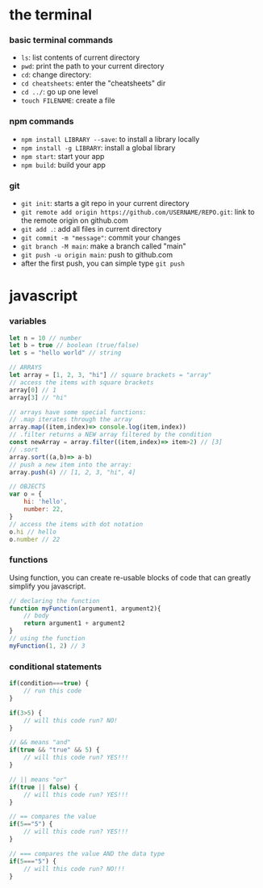 # the terminal

### basic terminal commands

  - `ls`: list contents of current directory
  - `pwd`: print the path to your current directory
  - `cd`: change directory:
  - `cd cheatsheets`: enter the "cheatsheets" dir
  - `cd ../`: go up one level
  - `touch FILENAME`: create a file

### npm commands

  - `npm install LIBRARY --save`: to install a library locally
  - `npm install -g LIBRARY`: install a global library
  - `npm start`: start your app
  - `npm build`: build your app

### git

  - `git init`: starts a git repo in your current directory
  - `git remote add origin https://github.com/USERNAME/REPO.git`: link to the remote origin on github.com
  - `git add .`: add all files in current directory
  - `git commit -m "message"`: commit your changes
  - `git branch -M main`: make a branch called "main"
  - `git push -u origin main`: push to github.com
  - after the first push, you can simple type `git push`
 # javascript

### variables

```js
let n = 10 // number
let b = true // boolean (true/false)
let s = "hello world" // string

// ARRAYS
let array = [1, 2, 3, "hi"] // square brackets = "array"
// access the items with square brackets
array[0] // 1
array[3] // "hi"

// arrays have some special functions:
// .map iterates through the array
array.map((item,index)=> console.log(item,index))
// .filter returns a NEW array filtered by the condition
const newArray = array.filter((item,index)=> item>2) // [3]
// .sort 
array.sort((a,b)=> a-b)
// push a new item into the array:
array.push(4) // [1, 2, 3, "hi", 4]

// OBJECTS
var o = {
    hi: 'hello',
    number: 22,
}
// access the items with dot notation
o.hi // hello
o.number // 22
```

### functions

Using function, you can create re-usable blocks of code that can greatly simplify you javascript.

```js
// declaring the function
function myFunction(argument1, argument2){
    // body
    return argument1 + argument2
}
// using the function
myFunction(1, 2) // 3
```

### conditional statements

```js
if(condition===true) {
    // run this code
}

if(3>5) {
    // will this code run? NO!
}

// && means "and" 
if(true && "true" && 5) {
    // will this code run? YES!!!
}

// || means "or"
if(true || false) {
    // will this code run? YES!!!
}

// == compares the value
if(5=="5") {
    // will this code run? YES!!!
}

// === compares the value AND the data type
if(5==="5") {
    // will this code run? NO!!!
}
```